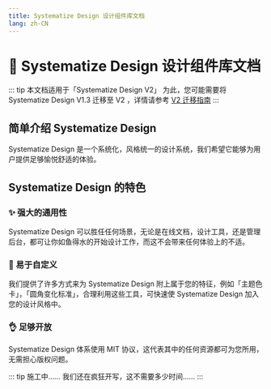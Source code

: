 ```yaml
---
title: Systematize Design 设计组件库文档
lang: zh-CN
---
```


# 📕 Systematize Design 设计组件库文档

::: tip 本文档适用于「Systematize Design V2」
为此，您可能需要将 Systematize Design V1.3 迁移至 V2 ，详情请参考 [V2 迁移指南](/design/updatetov2)
:::


## 简单介绍 Systematize Design
Systematize Design 是一个系统化，风格统一的设计系统，我们希望它能够为用户提供足够愉悦舒适的体验。
## Systematize Design 的特色
### ✨ 强大的通用性
Systematize Design 可以胜任任何场景，无论是在线文档，设计工具，还是管理后台，都可让你如鱼得水的开始设计工作，而这不会带来任何体验上的不适。
### 🔑 易于自定义
我们提供了许多方式来为 Systematize Design 附上属于您的特征，例如「主题色卡」，「圆角变化标准」，合理利用这些工具，可快速使 Systematize Design 加入您的设计风格中。
### 👌 足够开放
Systematize Design 体系使用 MIT 协议，这代表其中的任何资源都可为您所用，无需担心版权问题。


::: tip 施工中……
我们还在疯狂开写，这不需要多少时间……
:::